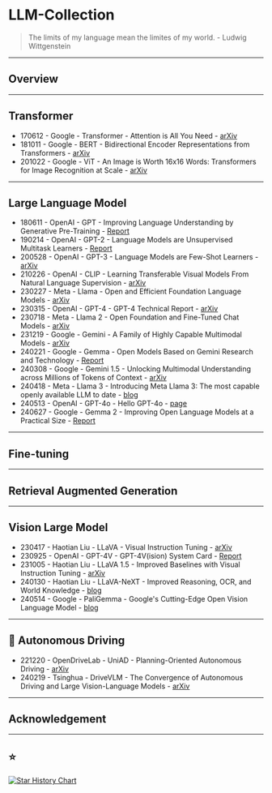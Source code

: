 # LLM-Collection


> The limits of my language mean the limites of my world. - Ludwig Wittgenstein

---
## Overview

---
## Transformer
- 170612 - Google - Transformer - Attention is All You Need - [arXiv](https://arxiv.org/abs/1706.03762)
- 181011 - Google - BERT - Bidirectional Encoder Representations from Transformers - [arXiv](https://arxiv.org/abs/1810.04805)
- 201022 - Google - ViT - An Image is Worth 16x16 Words: Transformers for Image Recognition at Scale - [arXiv](https://arxiv.org/abs/2010.11929)
---
## Large Language Model
- 180611 - OpenAI - GPT -  Improving Language Understanding by Generative Pre-Training - [Report](https://cdn.openai.com/research-covers/language-unsupervised/language_understanding_paper.pdf)
- 190214 - OpenAI - GPT-2 - Language Models are Unsupervised Multitask Learners - [Report](https://cdn.openai.com/better-language-models/language_models_are_unsupervised_multitask_learners.pdf)
- 200528 - OpenAI - GPT-3 - Language Models are Few-Shot Learners - [arXiv](https://arxiv.org/abs/2005.14165)
- 210226 - OpenAI - CLIP - Learning Transferable Visual Models From Natural Language Supervision - [arXiv](https://arxiv.org/abs/2103.00020)
- 230227 - Meta - Llama - Open and Efficient Foundation Language Models - [arXiv](https://arxiv.org/abs/2302.13971)
- 230315 - OpenAI - GPT-4 - GPT-4 Technical Report - [arXiv](https://arxiv.org/abs/2303.08774)
- 230718 - Meta - Llama 2 - Open Foundation and Fine-Tuned Chat Models - [arXiv](https://arxiv.org/abs/2307.09288)
- 231219 - Google - Gemini - A Family of Highly Capable Multimodal Models - [arXiv](https://arxiv.org/abs/2312.11805)
- 240221 - Google - Gemma - Open Models Based on Gemini Research and Technology - [Report](https://storage.googleapis.com/deepmind-media/gemma/gemma-report.pdf)
- 240308 - Google - Gemini 1.5 - Unlocking Multimodal Understanding across Millions of Tokens of Context - [arXiv](https://arxiv.org/abs/2403.05530)
- 240418 - Meta - Llama 3 - Introducing Meta Llama 3: The most capable openly available LLM to date - [blog](https://ai.meta.com/blog/meta-llama-3/)
- 240513 - OpenAI - GPT-4o - Hello GPT-4o - [page](https://openai.com/index/hello-gpt-4o/)
- 240627 - Google - Gemma 2 - Improving Open Language Models at a Practical Size - [Report](https://storage.googleapis.com/deepmind-media/gemma/gemma-2-report.pdf)
---
## Fine-tuning

---
## Retrieval Augmented Generation

---
## Vision Large Model
- 230417 - Haotian Liu - LLaVA - Visual Instruction Tuning - [arXiv](https://arxiv.org/abs/2304.08485)
- 230925 - OpenAI - GPT-4V - GPT-4V(ision) System Card - [Report](https://cdn.openai.com/papers/GPTV_System_Card.pdf)
- 231005 - Haotian Liu - LLaVA 1.5 - Improved Baselines with Visual Instruction Tuning - [arXiv](https://arxiv.org/abs/2310.03744)
- 240130 - Haotian Liu - LLaVA-NeXT - Improved Reasoning, OCR, and World Knowledge - [blog](https://llava-vl.github.io/blog/2024-01-30-llava-next/)
- 240514 - Google - PaliGemma - Google's Cutting-Edge Open Vision Language Model - [blog](https://huggingface.co/blog/paligemma)
---
## 🚗 Autonomous Driving
- 221220 - OpenDriveLab - UniAD - Planning-Oriented Autonomous Driving - [arXiv](https://arxiv.org/abs/2212.10156)
- 240219 - Tsinghua - DriveVLM - The Convergence of Autonomous Driving and Large Vision-Language Models - [arXiv](https://arxiv.org/abs/2402.12289)
---
## Acknowledgement

---
## ⭐

[![Star History Chart](https://api.star-history.com/svg?repos=Jingkou1012/LLM-Collection)](https://star-history.com/#Jingkou1012/LLM-Collection)
